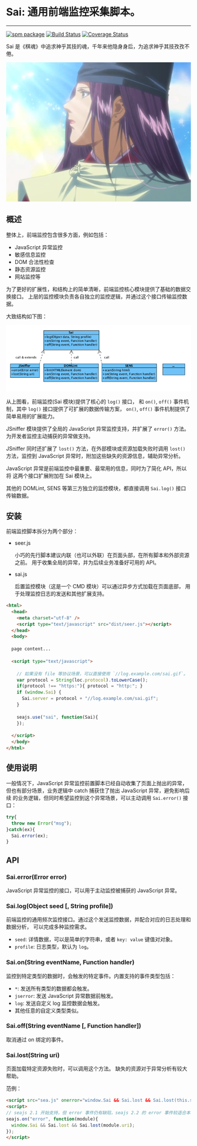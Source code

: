 
# Sai: 通用前端监控采集脚本。

---

[![spm package](http://spmjs.io/badge/sai)](http://spmjs.io/package/sai)
[![Build Status](https://secure.travis-ci.org/saijs/sai.js.png?branch=master)](https://travis-ci.org/saijs/sai.js)
[![Coverage Status](https://coveralls.io/repos/saijs/sai.js/badge.png?branch=master)](https://coveralls.io/r/saijs/sai.js)


Sai 是《棋魂》中追求神乎其技的魂，千年来他隐身身后，为追求神乎其技孜孜不倦。

![sai](resources/sai.png)

## 概述

整体上，前端监控包含很多方面，例如包括：

* JavaScript 异常监控
* 敏感信息监控
* DOM 合法性检查
* 静态资源监控
* 网站监控等

为了更好的扩展性，和结构上的简单清晰，前端监控核心模块提供了基础的数据交换接口。
上层的监控模块负责各自独立的监控逻辑，并通过这个接口传输监控数据。

大致结构如下图：

![前端监控组件结构](resources/code-structure.png)

从上图看，前端监控(Sai 模块)提供了核心的 `log()` 接口，
和 `on()`, `off()` 事件机制，其中 `log()` 接口提供了可扩展的数据传输方案，
`on()`, `off()` 事件机制提供了简单易用的扩展能力。

JSniffer 模块提供了全局的 JavaScript 异常监控支持，并扩展了 `error()` 方法。
为开发者监控主动捕获的异常做支持。

JSniffer 同时还扩展了 `lost()` 方法，在外部模块或资源加载失败时调用 `lost()`
方法，监控到 JavaScript 异常时，附加这些缺失的资源信息，辅助异常分析。

JavaScript 异常是前端监控中最重要、最常用的信息，同时为了简化 API，所以将
这两个接口扩展附加在 Sai 模块上。

其他的 DOMLint, SENS 等第三方独立的监控模块，都直接调用 `Sai.log()` 接口
传输数据。


## 安装

前端监控脚本拆分为两个部分：

* seer.js

    小巧的先行脚本建议内联（也可以外联）在页面头部，在所有脚本和外部资源之前。
    用于收集全局的异常，并为后续业务准备好可用的 API。

* sai.js

    后置监控模块（这是一个 CMD 模块）可以通过异步方式加载在页面底部，
    用于处理监控日志的发送和其他扩展支持。


```html
<html>
  <head>
    <meta charset="utf-8" />
    <script type="text/javascript" src="dist/seer.js"></script>
  </head>
  <body>

  page content...

  <script type="text/javascript">

    // 如果没有 file 等协议场景，可以直接使用 `//log.example.com/sai.gif`。
    var protocol = String(loc.protocol).toLowerCase();
    if(protocol !== "https:"){ protocol = "http:"; }
    if (window.Sai) {
      Sai.server = protocol + "//log.example.com/sai.gif";
    }

    seajs.use("sai", function(Sai){
    });

  </script>
  </body>
</html>
```


## 使用说明

一般情况下，JavaScript 异常监控前置脚本已经自动收集了页面上抛出的异常，
但也有部分场景，业务逻辑中 catch 捕获住了抛出 JavaScript 异常，避免影响后续
的业务逻辑，但同时希望监控到这个异常场景，可以主动调用 `Sai.error()` 接口：

```javascript
try{
  throw new Error("msg");
}catch(ex){
  Sai.error(ex);
}
```


## API


### Sai.error(Error error)

JavaScript 异常监控的接口，可以用于主动监控被捕获的 JavaScript 异常。


### Sai.log(Object seed [, String profile])

前端监控的通用频次监控接口。通过这个发送监控数据，并配合对应的日志处理和数据分析，
可以完成多种监控需求。

* `seed`: 详情数据，可以是简单的字符串，或者 `key: value` 键值对对象。
* `profile`: 日志类型，默认为 `log`。


### Sai.on(String eventName, Function handler)

监控到特定类型的数据时，会触发的特定事件。内置支持的事件类型包括：

* `*`: 发送所有类型的数据都会触发。
* `jserror`: 发送 JavaScript 异常数据前触发。
* `log`: 发送自定义 log 监控数据会触发。
* 其他任意的自定义类型类似。


### Sai.off(String eventName [, Function handler])

取消通过 on 绑定的事件。


### Sai.lost(String uri)

页面加载特定资源失败时，可以调用这个方法。
缺失的资源对于异常分析有较大帮助。

范例：

```html
<script src="sea.js" onerror="window.Sai && Sai.lost && Sai.lost(this.src)"></script>
<script>
// seajs 2.1 开始支持，但 error 事件仍有缺陷，seajs 2.2 的 error 事件较适合本场景。
seajs.on("error", function(module){
  window.Sai && Sai.lost && Sai.lost(module.uri);
});
</script>
```
